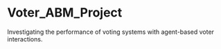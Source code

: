 # Voter_ABM_Project
Investigating the performance of voting systems with agent-based voter interactions.
